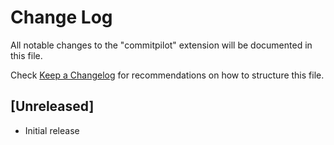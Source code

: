 # Change Log

All notable changes to the "commitpilot" extension will be documented in this file.

Check [Keep a Changelog](http://keepachangelog.com/) for recommendations on how to structure this file.

## [Unreleased]

- Initial release